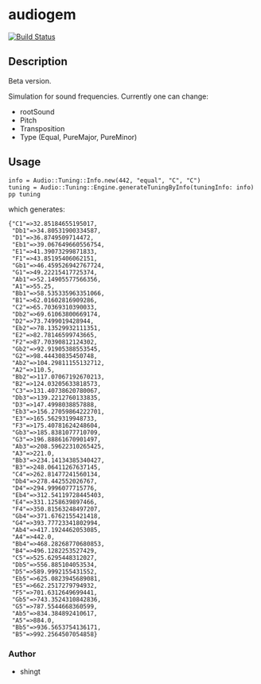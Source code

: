 # audiogem

[![Build Status](https://travis-ci.org/shingt/audiogem.svg?branch=master)](https://travis-ci.org/shingt/audiogem)

## Description

Beta version.

Simulation for sound frequencies. Currently one can change:

* rootSound
* Pitch
* Transposition
* Type (Equal, PureMajor, PureMinor)

## Usage

```
info = Audio::Tuning::Info.new(442, "equal", "C", "C")
tuning = Audio::Tuning::Engine.generateTuningByInfo(tuningInfo: info)
pp tuning
```

which generates:

```
{"C1"=>32.85184655195017,
 "Db1"=>34.80531900334587,
 "D1"=>36.8749509714472,
 "Eb1"=>39.067649660556754,
 "E1"=>41.39073299871833,
 "F1"=>43.85195406062151,
 "Gb1"=>46.459526942767724,
 "G1"=>49.22215417725374,
 "Ab1"=>52.14905577566356,
 "A1"=>55.25,
 "Bb1"=>58.535335963351066,
 "B1"=>62.01602816909286,
 "C2"=>65.70369310390033,
 "Db2"=>69.61063800669174,
 "D2"=>73.7499019428944,
 "Eb2"=>78.13529932111351,
 "E2"=>82.78146599743665,
 "F2"=>87.70390812124302,
 "Gb2"=>92.91905388553545,
 "G2"=>98.44430835450748,
 "Ab2"=>104.29811155132712,
 "A2"=>110.5,
 "Bb2"=>117.07067192670213,
 "B2"=>124.03205633818573,
 "C3"=>131.40738620780067,
 "Db3"=>139.2212760133835,
 "D3"=>147.4998038857888,
 "Eb3"=>156.27059864222701,
 "E3"=>165.5629319948733,
 "F3"=>175.40781624248604,
 "Gb3"=>185.8381077710709,
 "G3"=>196.88861670901497,
 "Ab3"=>208.59622310265425,
 "A3"=>221.0,
 "Bb3"=>234.14134385340427,
 "B3"=>248.06411267637145,
 "C4"=>262.81477241560134,
 "Db4"=>278.442552026767,
 "D4"=>294.9996077715776,
 "Eb4"=>312.54119728445403,
 "E4"=>331.1258639897466,
 "F4"=>350.81563248497207,
 "Gb4"=>371.6762155421418,
 "G4"=>393.77723341802994,
 "Ab4"=>417.1924462053085,
 "A4"=>442.0,
 "Bb4"=>468.28268770680853,
 "B4"=>496.1282253527429,
 "C5"=>525.6295448312027,
 "Db5"=>556.885104053534,
 "D5"=>589.9992155431552,
 "Eb5"=>625.0823945689081,
 "E5"=>662.2517279794932,
 "F5"=>701.6312649699441,
 "Gb5"=>743.3524310842836,
 "G5"=>787.5544668360599,
 "Ab5"=>834.384892410617,
 "A5"=>884.0,
 "Bb5"=>936.5653754136171,
 "B5"=>992.2564507054858}
```

### Author

* shingt
